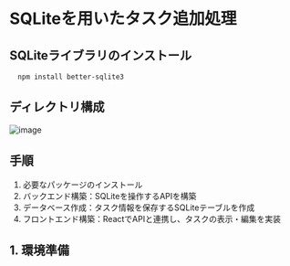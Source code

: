 # SQLiteを用いたタスク追加処理
## SQLiteライブラリのインストール
```
  npm install better-sqlite3
```

## ディレクトリ構成
![image](http://ghe.nanao.co.jp/storage/user/287/files/ec8bf42f-9cb0-4640-9ec0-9725a58760c0)

## 手順
1. 必要なパッケージのインストール
2. バックエンド構築：SQLiteを操作するAPIを構築
3. データベース作成：タスク情報を保存するSQLiteテーブルを作成
4. フロントエンド構築：ReactでAPIと連携し、タスクの表示・編集を実装


## 1. 環境準備
